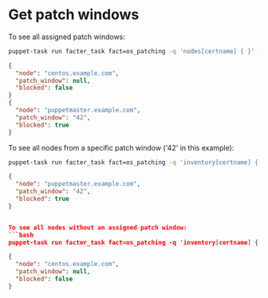 # Get patch windows

To see all assigned patch windows:

```bash
puppet-task run facter_task fact=os_patching -q 'nodes[certname] { }' --format json  | jq '.items[] | {node: .name, patch_window: .results.os_patching.patch_window, blocked: .results.os_patching.blocked}'
```

```json
{
  "node": "centos.example.com",
  "patch_window": null,
  "blocked": false
}
{
  "node": "puppetmaster.example.com",
  "patch_window": "42",
  "blocked": true
}
```

To see all nodes from a specific patch window ('42' in this example):
```bash
puppet-task run facter_task fact=os_patching -q 'inventory[certname] { facts.os_patching.patch_window = "42" }' --format json  | jq '.items[] | {node: .name, patch_window: .results.os_patching.patch_window, blocked: .results.os_patching.blocked}'
```

```json
{
  "node": "puppetmaster.example.com",
  "patch_window": "42",
  "blocked": true
}


To see all nodes without an assigned patch window:
```bash
puppet-task run facter_task fact=os_patching -q 'inventory[certname] { facts.os_patching.patch_window is null }' --format json  | jq '.items[] | {node: .name, patch_window: .results.os_patching.patch_window, blocked: .results.os_patching.blocked}'
```

```json
{
  "node": "centos.example.com",
  "patch_window": null,
  "blocked": false
}
```
